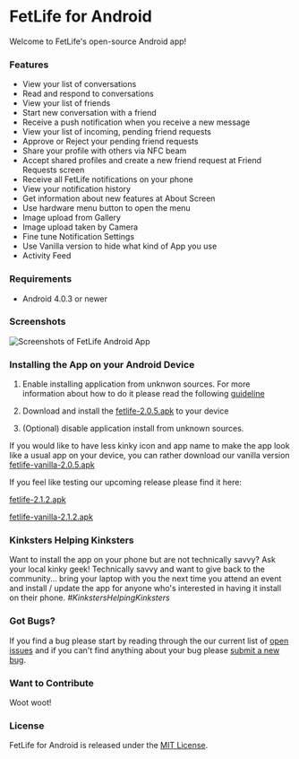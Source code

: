 # FetLife for Android

Welcome to FetLife's open-source Android app!

### Features

- View your list of conversations
- Read and respond to conversations
- View your list of friends
- Start new conversation with a friend
- Receive a push notification when you receive a new message
- View your list of incoming, pending friend requests
- Approve or Reject your pending friend requests
- Share your profile with others via NFC beam
- Accept shared profiles and create a new friend request at Friend Requests screen
- Receive all FetLife notifications on your phone 
- View your notification history
- Get information about new features at About Screen
- Use hardware menu button to open the menu
- Image upload from Gallery
- Image upload taken by Camera
- Fine tune Notification Settings
- Use Vanilla version to hide what kind of App you use
- Activity Feed

### Requirements

- Android 4.0.3 or newer

### Screenshots

![Screenshots of FetLife Android App](https://cloud.githubusercontent.com/assets/22100/14687516/d31bdad2-06f2-11e6-8e86-979d49a67ad3.png)


### Installing the App on your Android Device

1. Enable installing application from unknwon sources.
For more information about how to do it please read the following [guideline](https://developer.android.com/distribute/tools/open-distribution.html#unknown-sources)

2. Download and install the [fetlife-2.0.5.apk](https://github.com/fetlife/android/releases/download/v2.0.5/fetlife-2.0.5.apk) to your device

3. (Optional) disable application install from unknown sources. 


If you would like to have less kinky icon and app name to make the app look like a usual app on your device, you can rather download our vanilla version [fetlife-vanilla-2.0.5.apk](https://github.com/fetlife/android/releases/download/v2.0.5/fetlife-vanilla-2.0.5.apk)



If you feel like testing our upcoming release please find it here: 

[fetlife-2.1.2.apk](https://github.com/fetlife/android/releases/download/v2.1.2/fetlife-2.1.2.apk)

[fetlife-vanilla-2.1.2.apk](https://github.com/fetlife/android/releases/download/v2.1.2/fetlife-vanilla-2.1.2.apk)


### Kinksters Helping Kinksters

Want to install the app on your phone but are not technically savvy? Ask your local kinky geek! Technically savvy and want to give back to the community... bring your laptop with you the next time you attend an event and install / update the app for anyone who's interested in having it install on their phone. *#KinkstersHelpingKinksters*


### Got Bugs?

If you find a bug please start by reading through the our current list of [open issues](https://github.com/fetlife/fetlife-android/issues) and if you can't find anything about your bug please [submit a new bug](https://github.com/fetlife/fetlife-android/issues/new).


### Want to Contribute

Woot woot!


### License

FetLife for Android is released under the [MIT License](http://www.opensource.org/licenses/MIT).
